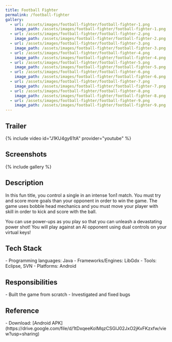 ```yaml
---
title: Football Fighter
permalink: /football-fighter
gallery:
  - url: /assets/images/football-fighter/football-fighter-1.png
    image_path: /assets/images/football-fighter/football-fighter-1.png
  - url: /assets/images/football-fighter/football-fighter-2.png
    image_path: /assets/images/football-fighter/football-fighter-2.png
  - url: /assets/images/football-fighter/football-fighter-3.png
    image_path: /assets/images/football-fighter/football-fighter-3.png
  - url: /assets/images/football-fighter/football-fighter-4.png
    image_path: /assets/images/football-fighter/football-fighter-4.png
  - url: /assets/images/football-fighter/football-fighter-5.png
    image_path: /assets/images/football-fighter/football-fighter-5.png
  - url: /assets/images/football-fighter/football-fighter-6.png
    image_path: /assets/images/football-fighter/football-fighter-6.png
  - url: /assets/images/football-fighter/football-fighter-7.png
    image_path: /assets/images/football-fighter/football-fighter-7.png
  - url: /assets/images/football-fighter/football-fighter-8.png
    image_path: /assets/images/football-fighter/football-fighter-8.png
  - url: /assets/images/football-fighter/football-fighter-9.png
    image_path: /assets/images/football-fighter/football-fighter-9.png
---
```


<h2>Trailer</h2>
{% include video id="J1KU4gy61tA" provider="youtube" %}

<h2>Screenshots</h2>
{% include gallery %}

<h2>Description</h2>
In this fun title, you control a single in an intense 1on1 match. You must try and score more goals than your opponent in order to win the game. The game uses bobble head mechanics and you must move your player with skill in order to kick and score with the ball.

You can use power-ups as you play so that you can unleash a devastating power shot! You will play against an AI opponent using dual controls on your virtual keys!

<h2>Tech Stack</h2>
- Programming languages: Java
- Frameworks/Engines: LibGdx
- Tools: Eclipse, SVN
- Platforms: Android

<h2>Responsibilities</h2>
- Built the game from scratch
- Investigated and fixed bugs

<h2>Reference</h2>
- Download: [Android APK](https://drive.google.com/file/d/1tDxqeeKoIMqzCSGlJ02JxO2jKvFKzxfw/view?usp=sharing)
